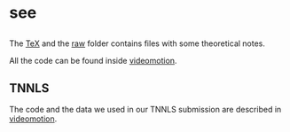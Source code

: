 # see

##
The [TeX](TeX) and the [raw](raw) folder contains files with some theoretical notes.

All the code can be found inside [videomotion](videomotion).

## TNNLS
The code and the data we used in our TNNLS submission are described in [videomotion](videomotion).

